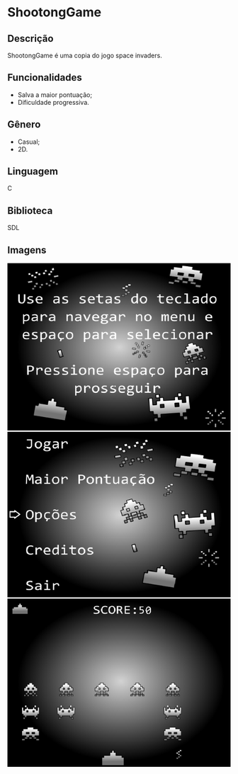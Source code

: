 # ShootongGame
## Descrição
ShootongGame é uma copia do jogo space invaders.
  
## Funcionalidades
* Salva a maior pontuação;
* Dificuldade progressiva.

## Gênero
* Casual;
* 2D.

## Linguagem
C

## Biblioteca
SDL

## Imagens
![ShootongGame-Menu](https://github.com/RodrigoFernandoSilva/C-Games/blob/master/ShootongGameV0.6/Prints/ShootongGame-Menu.PNG)
![ShootongGame-MainMenu](https://github.com/RodrigoFernandoSilva/C-Games/blob/master/ShootongGameV0.6/Prints/ShootongGame-MainMenu.PNG)
![ShootongGame-Play](https://github.com/RodrigoFernandoSilva/C-Games/blob/master/ShootongGameV0.6/Prints/ShootongGame-Play.png)
